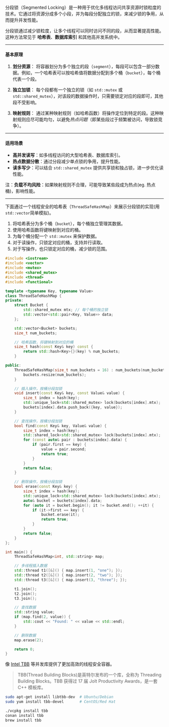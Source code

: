 
分段锁（Segmented Locking）是一种用于优化多线程访问共享资源时锁粒度的技术。它通过将资源分成多个小段，并为每段分配独立的锁，来减少锁的争用，从而提升并发性能。

分段锁通过减少锁粒度，让多个线程可以同时访问不同的段，从而显著提高性能。这种方法常见于 **哈希表**、**数据库索引** 和其他高并发系统中。

---

#### **基本原理**

1. **划分资源**：
   将容器划分为多个独立的段（`segment`），每段可以包含一部分数据。例如，一个哈希表可以按哈希值将数据分配到多个桶（`bucket`），每个桶代表一个段。

2. **独立加锁**：
   每个段都有一个独立的锁（如 `std::mutex` 或 `std::shared_mutex`），对该段的数据操作时，只需要锁定对应的段即可，其他段不受影响。

3. **映射规则**：
   通过某种映射规则（如哈希函数）将操作定位到特定的段。这种映射规则应尽可能均匀，以避免*热点问题*（即某些段过于频繁被访问，导致锁竞争）。

---

#### **适用场景**

- **高并发读写**：如多线程访问的大型哈希表、数据库索引。
- **热点数据分散**：通过分段减少单点锁的争用，提升性能。
- **读多写少**：可以结合 `std::shared_mutex` 提供共享锁和独占锁，进一步优化读性能。

注：**负载不均风险**：如果映射规则不合理，可能导致某些段成为热点(eg. 热点桶)，影响性能。

---

下面通过一个线程安全的哈希表（`ThreadSafeHashMap`）来展示分段锁的实现(用`std::vector`简单模拟)。

1. 将哈希表分为多个桶（`bucket`），每个桶独立管理其数据。
2. 使用哈希函数将键映射到对应的桶。
3. 为每个桶分配一个 `std::mutex` 来保护数据。
4. 对于读操作，只锁定对应的桶，支持并行读取。
5. 对于写操作，也只锁定对应的桶，减少锁的范围。

```cpp
#include <iostream>
#include <vector>
#include <mutex>
#include <shared_mutex>
#include <thread>
#include <functional>

template <typename Key, typename Value>
class ThreadSafeHashMap {
private:
    struct Bucket {
        std::shared_mutex mtx; // 每个桶的独立锁
        std::vector<std::pair<Key, Value>> data;
    };

    std::vector<Bucket> buckets;
    size_t num_buckets;

    // 哈希函数，将键映射到对应的桶
    size_t hash(const Key& key) const {
        return std::hash<Key>{}(key) % num_buckets;
    }

public:
    ThreadSafeHashMap(size_t num_buckets = 16) : num_buckets(num_buckets) {
        buckets.resize(num_buckets);
    }

    // 插入操作，按桶分段加锁
    void insert(const Key& key, const Value& value) {
        size_t index = hash(key);
        std::unique_lock<std::shared_mutex> lock(buckets[index].mtx);
        buckets[index].data.push_back({key, value});
    }

    // 查找操作，按桶分段加锁
    bool find(const Key& key, Value& value) {
        size_t index = hash(key);
        std::shared_lock<std::shared_mutex> lock(buckets[index].mtx);
        for (const auto& pair : buckets[index].data) {
            if (pair.first == key) {
                value = pair.second;
                return true;
            }
        }
        return false;
    }

    // 删除操作，按桶分段加锁
    bool erase(const Key& key) {
        size_t index = hash(key);
        std::unique_lock<std::shared_mutex> lock(buckets[index].mtx);
        auto& bucket = buckets[index].data;
        for (auto it = bucket.begin(); it != bucket.end(); ++it) {
            if (it->first == key) {
                bucket.erase(it);
                return true;
            }
        }
        return false;
    }
};

int main() {
    ThreadSafeHashMap<int, std::string> map;

    // 多线程插入数据
    std::thread t1([&]() { map.insert(1, "one"); });
    std::thread t2([&]() { map.insert(2, "two"); });
    std::thread t3([&]() { map.insert(3, "three"); });

    t1.join();
    t2.join();
    t3.join();

    // 查找数据
    std::string value;
    if (map.find(2, value)) {
        std::cout << "Found: " << value << std::endl;
    }

    // 删除数据
    map.erase(2);

    return 0;
}
```
像 [Intel TBB](https://github.com/uxlfoundation/oneTBB) 等并发库提供了更加高效的线程安全容器。  

> TBB(Thread Building Blocks)是英特尔发布的一个库，全称为 Threading Building Blocks。TBB 获得过 17 届 Jolt Productivity Awards，是一套 C++ 模板库。

```bash
sudo apt-get install libtbb-dev  # Ubuntu/Debian
sudo yum install tbb-devel       # CentOS/Red Hat

./vcpkg install tbb
conan install tbb
brew install tbb
```


